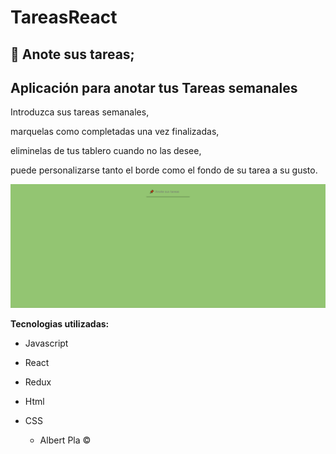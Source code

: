 # TareasReact
## 📌 Anote sus tareas; 
## Aplicación para anotar tus Tareas semanales 


>

Introduzca sus tareas semanales,

marquelas como completadas una vez finalizadas,

eliminelas de tus tablero cuando no las desee,

puede personalizarse tanto el borde como el fondo de su tarea a su gusto.



![GIF](https://github.com/albertvlc5/Tareas_React/blob/master/TareasReact.gif?raw=true)





**Tecnologias utilizadas:**
- Javascript
- React
- Redux
- Html
- CSS


     - Albert Pla © 
